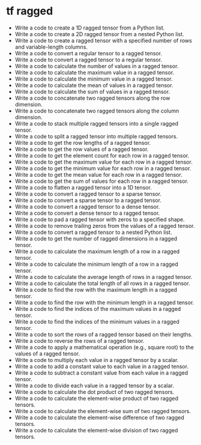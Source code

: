 # tf ragged

- Write a code to create a 1D ragged tensor from a Python list.
- Write a code to create a 2D ragged tensor from a nested Python list.
- Write a code to create a ragged tensor with a specified number of rows and variable-length columns.
- Write a code to convert a regular tensor to a ragged tensor.
- Write a code to convert a ragged tensor to a regular tensor.
- Write a code to calculate the number of values in a ragged tensor.
- Write a code to calculate the maximum value in a ragged tensor.
- Write a code to calculate the minimum value in a ragged tensor.
- Write a code to calculate the mean of values in a ragged tensor.
- Write a code to calculate the sum of values in a ragged tensor.
- Write a code to concatenate two ragged tensors along the row dimension.
- Write a code to concatenate two ragged tensors along the column dimension.
- Write a code to stack multiple ragged tensors into a single ragged tensor.
- Write a code to split a ragged tensor into multiple ragged tensors.
- Write a code to get the row lengths of a ragged tensor.
- Write a code to get the row values of a ragged tensor.
- Write a code to get the element count for each row in a ragged tensor.
- Write a code to get the maximum value for each row in a ragged tensor.
- Write a code to get the minimum value for each row in a ragged tensor.
- Write a code to get the mean value for each row in a ragged tensor.
- Write a code to get the sum of values for each row in a ragged tensor.
- Write a code to flatten a ragged tensor into a 1D tensor.
- Write a code to convert a ragged tensor to a sparse tensor.
- Write a code to convert a sparse tensor to a ragged tensor.
- Write a code to convert a ragged tensor to a dense tensor.
- Write a code to convert a dense tensor to a ragged tensor.
- Write a code to pad a ragged tensor with zeros to a specified shape.
- Write a code to remove trailing zeros from the values of a ragged tensor.
- Write a code to convert a ragged tensor to a nested Python list.
- Write a code to get the number of ragged dimensions in a ragged tensor.
- Write a code to calculate the maximum length of a row in a ragged tensor.
- Write a code to calculate the minimum length of a row in a ragged tensor.
- Write a code to calculate the average length of rows in a ragged tensor.
- Write a code to calculate the total length of all rows in a ragged tensor.
- Write a code to find the row with the maximum length in a ragged tensor.
- Write a code to find the row with the minimum length in a ragged tensor.
- Write a code to find the indices of the maximum values in a ragged tensor.
- Write a code to find the indices of the minimum values in a ragged tensor.
- Write a code to sort the rows of a ragged tensor based on their lengths.
- Write a code to reverse the rows of a ragged tensor.
- Write a code to apply a mathematical operation (e.g., square root) to the values of a ragged tensor.
- Write a code to multiply each value in a ragged tensor by a scalar.
- Write a code to add a constant value to each value in a ragged tensor.
- Write a code to subtract a constant value from each value in a ragged tensor.
- Write a code to divide each value in a ragged tensor by a scalar.
- Write a code to calculate the dot product of two ragged tensors.
- Write a code to calculate the element-wise product of two ragged tensors.
- Write a code to calculate the element-wise sum of two ragged tensors.
- Write a code to calculate the element-wise difference of two ragged tensors.
- Write a code to calculate the element-wise division of two ragged tensors.